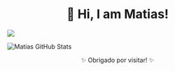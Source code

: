 <h1 align="center">👋 Hi, I am Matias!</h1>

<img src="https://readme-typing-svg.herokuapp.com?color=00F7FF&lines=Desenvolvedor+Front-end;Apaixonado+por+JavaScript;Bem-vindo+ao+meu+GitHub!" />

![Matias GitHub Stats](https://github-readme-stats.vercel.app/api?username=matiasonerb&show_icons=true&theme=tokyonight)

<p align="center">✨ Obrigado por visitar! ✨</p>

